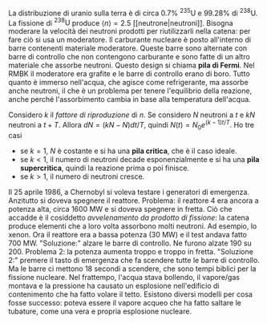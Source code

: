 La distribuzione di uranio sulla terra è di circa 0.7% $^{235}\text{U}$ e 99.28% di $^{238}\text{U}$. La fissione di $^{238}\text{U}$ produce $\left\langle n \right\rangle=2.5$ [[neutrone|neutroni]]. Bisogna moderare la velocità dei neutroni prodotti per riutilizzarli nella catena: per fare ciò si usa un moderatore. Il carburante nucleare è posto all'interno di barre contenenti materiale moderatore. Queste barre sono alternate con barre di controllo che non contengono carburante e sono fatte di un altro materiale che assorbe neutroni. Questo design si chiama **pila di Fermi**. Nel RMBK il moderatore era grafite e le barre di controllo erano di boro. Tutto quanto è immerso nell'acqua, che agisce come refrigerante, ma assorbe anche neutroni, il che è un problema per tenere l'equilibrio della reazione, anche perché l'assorbimento cambia in base alla temperatura dell'acqua.

Considero $k$ il *fattore di riproduzione* di $n$. Se considero $N$ neutroni a $t$ e $kN$ neutroni a $t+T$. Allora $dN=(kN-N) dt/T$, quindi $N(t)=N_{0}e^{(k-1) t/T}$. Ho tre casi
- se $k=1$, $N$ è costante e si ha una **pila critica**, che è il caso ideale.
- se $k<1$, il numero di neutroni decade esponenzialmente e si ha una **pila supercritica**, quindi la reazione prima o poi finisce.
- se $k>1$, il numero di neutroni cresce.

Il 25 aprile 1986, a Chernobyl si voleva testare i generatori di emergenza. Anzitutto si doveva spegnere il reattore. Problema: il reattore 4 era ancora a potenza alta, circa 1600 MW e si doveva spegnere in fretta. Ciò che accadde è il cosiddetto *avvelenamento da prodotto di fissione*: la catena produce elementi che a loro volta assorbono molti neutroni. Ad esempio, lo xenon. Ora il reattore era a bassa potenza (30 MW) e il test andava fatto 700 MW. "Soluzione:" alzare le barre di controllo. Ne furono alzate 190 su 200. Problema 2: la potenza aumenta troppo e troppo in fretta. "Soluzione 2:" premere il tasto di emergenza che fa scendere tutte le barre di controllo. Ma le barre ci mettono 18 secondi a scendere, che sono tempi biblici per la fissione nucleare. Nel frattempo, l'acqua stava bollendo, il vapore/gas montava e la pressione ha causato un esplosione nell'edificio di contenimento che ha fatto volare il tetto. Esistono diversi modelli per cosa fosse successo: poteva essere il vapore acqueo che ha fatto saltare le tubature, come una vera e propria esplosione nucleare.